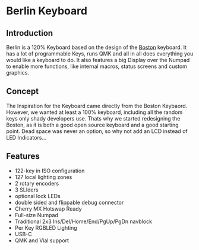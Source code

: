 # Berlin Keyboard

## Introduction
Berlin is a 120% Keyboard based on the design of the [Boston](https://github.com/bluepylons/Boston) keyboard. 
It has a lot of programmable Keys, runs QMK and all in all does everything you would like a keyboard to do.
It also features a big Display over the Numpad to enable more functions, like internal macros, status screens and custom graphics.

## Concept
The Inspiration for the Keyboard came directly from the Boston Keybaord. 
However, we wanted at least a 100% keyboard, including all the random keys only shady developers use.
Thats why we started redesigning the Boston, as it is both a good open source keyboard and a good starting point.
Dead space was never an option, so why not add an LCD instead of LED Indicators...

## Features
* 122-key in ISO configuration
* 127 local lighting zones
* 2 rotary encoders
* 3 SLIders
* optional lock LEDs 
* double sided and flippable debug connector
* Cherry MX Hotswap Ready
* Full-size Numpad
* Traditional 2x3 Ins/Del/Home/End/PgUp/PgDn navblock 
* Per Key RGBLED Lighting
* USB-C
* QMK and Vial support

